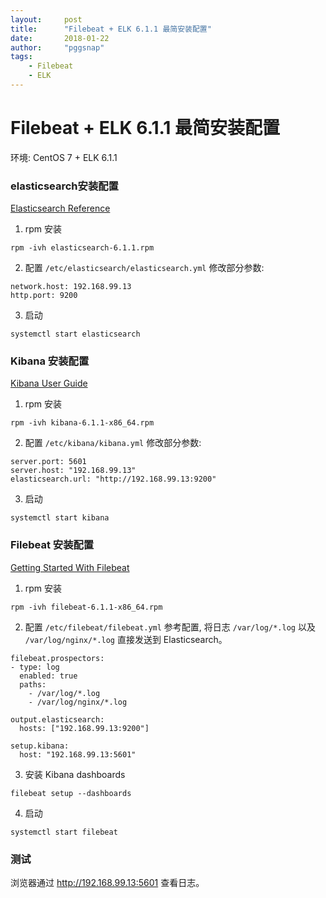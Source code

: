 ```yaml
---
layout:     post
title:      "Filebeat + ELK 6.1.1 最简安装配置"
date:       2018-01-22
author:     "pggsnap"
tags:
    - Filebeat
    - ELK
---
```


# Filebeat + ELK 6.1.1 最简安装配置

环境: CentOS 7 + ELK 6.1.1

### elasticsearch安装配置
[Elasticsearch Reference](https://www.elastic.co/guide/en/elasticsearch/reference/current/index.html)

1. rpm 安装
```
rpm -ivh elasticsearch-6.1.1.rpm
```

2. 配置
`/etc/elasticsearch/elasticsearch.yml` 修改部分参数:

```
network.host: 192.168.99.13
http.port: 9200
```

3. 启动
```
systemctl start elasticsearch
```

### Kibana 安装配置
[Kibana User Guide](https://www.elastic.co/guide/en/kibana/current/index.html)

1. rpm 安装
```
rpm -ivh kibana-6.1.1-x86_64.rpm
```

2. 配置
`/etc/kibana/kibana.yml` 修改部分参数:

```
server.port: 5601
server.host: "192.168.99.13"
elasticsearch.url: "http://192.168.99.13:9200"
```

3. 启动

```
systemctl start kibana
```

### Filebeat 安装配置
[Getting Started With Filebeat](https://www.elastic.co/guide/en/beats/filebeat/current/filebeat-getting-started.html)

1. rpm 安装
```
rpm -ivh filebeat-6.1.1-x86_64.rpm
```

2. 配置
`/etc/filebeat/filebeat.yml` 参考配置, 将日志 `/var/log/*.log` 以及 `/var/log/nginx/*.log` 直接发送到 Elasticsearch。

```
filebeat.prospectors:
- type: log
  enabled: true
  paths:
    - /var/log/*.log
    - /var/log/nginx/*.log

output.elasticsearch:
  hosts: ["192.168.99.13:9200"]

setup.kibana:
  host: "192.168.99.13:5601"
```

3. 安装 Kibana dashboards

```
filebeat setup --dashboards
```

4. 启动
```
systemctl start filebeat
```

### 测试
浏览器通过 http://192.168.99.13:5601 查看日志。
